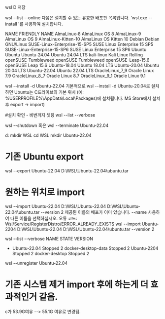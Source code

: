 wsl D 저장

wsl --list --online
다음은 설치할 수 있는 유효한 배포판 목록입니다.
'wsl.exe --install <Distro>'를 사용하여 설치합니다.

NAME                            FRIENDLY NAME
AlmaLinux-8                     AlmaLinux OS 8
AlmaLinux-9                     AlmaLinux OS 9
AlmaLinux-Kitten-10             AlmaLinux OS Kitten 10
Debian                          Debian GNU/Linux
SUSE-Linux-Enterprise-15-SP5    SUSE Linux Enterprise 15 SP5
SUSE-Linux-Enterprise-15-SP6    SUSE Linux Enterprise 15 SP6
Ubuntu                          Ubuntu
Ubuntu-24.04                    Ubuntu 24.04 LTS
kali-linux                      Kali Linux Rolling
openSUSE-Tumbleweed             openSUSE Tumbleweed
openSUSE-Leap-15.6              openSUSE Leap 15.6
Ubuntu-18.04                    Ubuntu 18.04 LTS
Ubuntu-20.04                    Ubuntu 20.04 LTS
Ubuntu-22.04                    Ubuntu 22.04 LTS
OracleLinux_7_9                 Oracle Linux 7.9
OracleLinux_8_7                 Oracle Linux 8.7
OracleLinux_9_1                 Oracle Linux 9.1


wsl --install -d Ubuntu-22.04
기본적으로 wsl --install -d Ubuntu-20.04로 설치하면 Ubuntu는 C드라이브의 기본 위치 (예: %USERPROFILE%\AppData\Local\Packages)에 설치됩니다.
 MS Store에서 설치 후 export → import)

#설치 확인 - 비번까지 셋팅 
wsl --list --verbose

wsl --shutdown 
혹은 wsl --terminate Ubuntu-22.04

d:
mkdir WSL
cd WSL
mkdir Ubuntu-22.04

# 기존 Ubuntu export
wsl --export Ubuntu-22.04 D:\WSL\Ubuntu-22.04\ubuntu.tar
# 원하는 위치로 import
wsl --import Ubuntu-22.04 D:\WSL\Ubuntu-22.04 D:\WSL\Ubuntu-22.04\ubuntu.tar --version 2
제공된 이름의 배포가 이미 있습니다. --name 사용하여 다른 이름을 선택하십시오.
오류 코드: Wsl/Service/RegisterDistro/ERROR_ALREADY_EXISTS
wsl --import Ubuntu-2204 D:\WSL\Ubuntu-22.04 D:\WSL\Ubuntu-22.04\ubuntu.tar --version 2


wsl --list --verbose
  NAME                   STATE           VERSION
* Ubuntu-22.04           Stopped         2
  docker-desktop-data    Stopped         2
  Ubuntu-2204            Stopped         2
  docker-desktop         Stopped         2

wsl --unregister Ubuntu-22.04
# 기존 시스템 제거 import 후에 하는게 더 효과적인거 같음.

c가 53.9G여유 --> 55.1G 여유로 변경됨.

